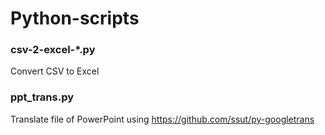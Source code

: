 # Python-scripts

### csv-2-excel-*.py
Convert CSV to Excel

### ppt_trans.py
Translate file of PowerPoint using https://github.com/ssut/py-googletrans
